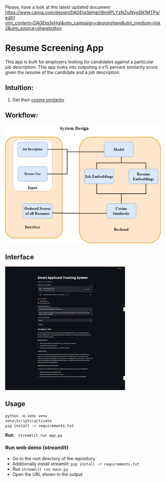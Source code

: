 Please, have a look at this latest updated document
https://www.canva.com/design/DAGEtq3eHgI/i9m9PLYzNZjuNygSN1MTPg/edit?utm_content=DAGEtq3eHgI&utm_campaign=designshare&utm_medium=link2&utm_source=sharebutton 


# Resume Screening App
This app is built for employers looking for candidates against a particular job description. This app looks into outputing a x% percent similarity score given the resume of the candidate and a job description.

## Intuition:
1. Get their [cosine similarity](https://developers.google.com/machine-learning/clustering/similarity/measuring-similarity)

## Workflow:
<img src = "Demo\Workflow.png">

## Interface
<img src = "Demo\Interface.png" height=400>

## Usage

```
python -m venv venv
venv\Scripts\activate
pip install -r requirements.txt
```
**Run**: ``` streamlit run app.py```






### Run web demo (streamlit)

* Go to the root directory of the repository
* Additionally install streamlit: `pip install -r requirements.txt`
* Run `streamlit run main.py`
* Open the URL shown in the output





